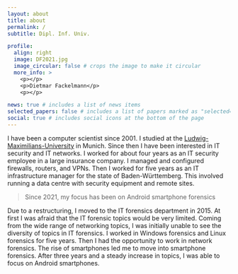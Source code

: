 ```yaml
---
layout: about
title: about
permalink: /
subtitle: Dipl. Inf. Univ.

profile:
  align: right
  image: DF2021.jpg
  image_circular: false # crops the image to make it circular
  more_info: >
    <p></p>
    <p>Dietmar Fackelmann</p>
    <p></p>

news: true # includes a list of news items
selected_papers: false # includes a list of papers marked as "selected={true}"
social: true # includes social icons at the bottom of the page
---
```


[Ludwig-Maximilians-University]:https://www.lmu.de/de/index.html "https://www.lmu.de/de/index.html"

I have been a computer scientist since 2001.
I studied at the [Ludwig-Maximilians-University] in Munich. 
Since then I have been interested in IT security and IT networks.
I worked for about four years as an IT security employee in a large insurance company.
I managed and configured firewalls, routers, and VPNs.
Then I worked for five years as an IT infrastructure manager for the state of Baden-Württemberg.
This involved running a data centre with security equipment and remote sites.

> Since 2021, my focus has been on Android smartphone forensics

Due to a restructuring, I moved to the IT forensics department in 2015.
At first I was afraid that the IT forensic topics would be very limited.
Coming from the wide range of networking topics, I was initially unable to see
the diversity of topics in IT forensics.
I worked in Windows forensics and Linux forensics for five years.
Then I had the opportunity to work in network forensics. 
The rise of smartphones led me to move into smartphone forensics.
After three years and a steady increase in topics, 
I was able to focus on Android smartphones.




